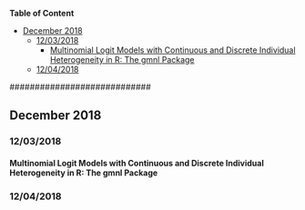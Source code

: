 **Table of Content** 

- [December 2018](#december-2018)
  * [12/03/2018](#12-03-2018)
    + [Multinomial Logit Models with Continuous and Discrete Individual Heterogeneity in R: The gmnl Package](#multinomial-logit-models-with-continuous-and-discrete-individual-heterogeneity-in-r--the-gmnl-package)
  * [12/04/2018](#12-04-2018)

############################







## December 2018



### 12/03/2018

#### Multinomial Logit Models with Continuous and Discrete Individual Heterogeneity in R: The gmnl Package







### 12/04/2018 





















